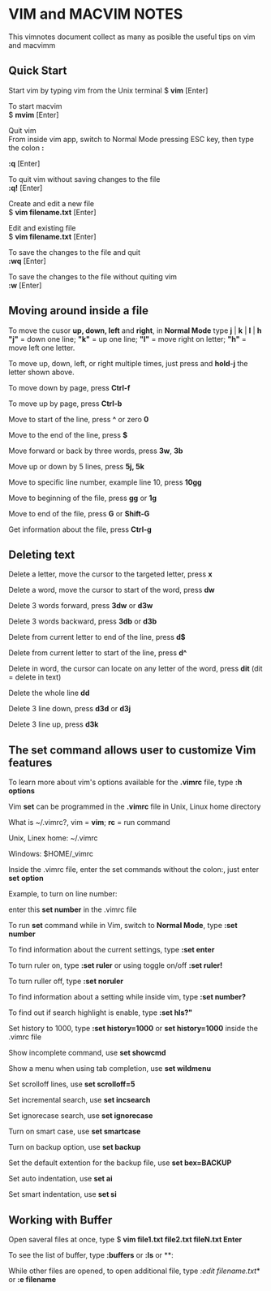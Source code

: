 # VIM and MACVIM NOTES 

This vimnotes document collect as many as posible the useful tips on vim and macvimm

## Quick Start  

Start vim by typing vim from the Unix terminal
$ **vim** [Enter]

To start macvim  
$ **mvim** [Enter]  

Quit vim  
From inside vim app, switch to Normal Mode pressing ESC key, then type the colon **:**   

**:q** [Enter]  
  
To quit vim without saving changes to the file  
**:q!** [Enter]  

Create and edit a new file  
$ **vim filename.txt** [Enter]    

Edit and existing file  
$ **vim filename.txt** [Enter]  

To save the changes to the file and quit  
**:wq** [Enter]    

To save the changes to the file without quiting vim  
**:w** [Enter] 

## Moving around inside a file  

To move the cusor **up, down, left** and **right**, in **Normal Mode** type **j** | **k** | **l** | **h**  
**"j"** = down one line; **"k"** = up one line; **"l"** = move right on letter; **"h"** = move left one letter.  
 
To move up, down, left, or right multiple times, just press and **hold**-**j** the letter shown above.  

To move down by page, press **Ctrl-f** 

To move up by page, press **Ctrl-b** 

Move to start of the line, press **^** or zero **0**  

Move to the end of the line, press **$**  

Move forward or back by three words, press **3w**, **3b**    

Move up or down by 5 lines, press **5j, 5k**  

Move to specific line number, example line 10, press **10gg** 

Move to beginning of the file, press **gg** or **1g**  

Move to end of the file, press **G** or **Shift-G**  

Get information about the file, press **Ctrl-g**  

## Deleting text  

Delete a letter, move the cursor to the targeted letter, press **x**  

Delete a word, move the cursor to start of the word, press **dw**  

Delete 3 words forward, press **3dw** or **d3w**  

Delete 3 words backward, press **3db** or **d3b**  

Delete from current letter to end of the line, press **d$**  

Delete from current letter to start of the line, press **d^**  

Delete in word, the cursor can locate on any letter of the word, press **dit**  (dit = delete in text)  

Delete the whole line **dd**  

Delete 3 line down, press **d3d** or **d3j**    

Delete 3 line up, press **d3k**  

## The **set** command allows user to customize Vim features 

To learn more about vim's options available for the **.vimrc** file, type **:h options** 

Vim **set** can be programmed in the **.vimrc** file in Unix, Linux home directory

What is ~/.vimrc?, vim = **vim**; **rc** = run command 

Unix, Linex home: ~/.vimrc

Windows: $HOME/_vimrc  

Inside the .vimrc file, enter the set commands without the colon:, just enter **set** **option** 

Example, to turn on line number:  

enter this **set number** in the .vimrc file  

To run **set** command while in Vim, switch to **Normal Mode**, type **:set number**

To find information about the current settings, type **:set enter**  

To turn ruler on, type **:set ruler** or using toggle on/off **:set ruler!**

To turn ruller off, type **:set noruler**

To find information about a setting while inside vim, type **:set number?** 

To find out if search highlight is enable, type **:set hls?"**  

Set history to 1000, type **:set history=1000** or **set history=1000** inside the .vimrc file  

Show incomplete command, use **set showcmd**  

Show a menu when using tab completion, use **set wildmenu**  

Set scrolloff lines, use **set scrolloff=5**

Set incremental search, use **set incsearch**  

Set ignorecase search, use **set ignorecase** 

Turn on smart case, use **set smartcase**  

Turn on backup option, use **set backup**  

Set the default extention for the backup file, use **set bex=BACKUP**  

Set auto indentation, use **set ai**  

Set smart indentation, use **set si**  

## Working with Buffer 

Open saveral files at once, type $ **vim file1.txt file2.txt fileN.txt Enter**  

To see the list of buffer, type **:buffers** or **:ls** or **:

While other files are opened, to open additional file, type *:edit filename.txt** or **:e filename**  


























